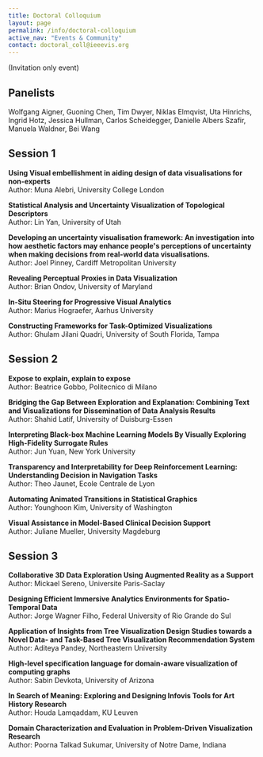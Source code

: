 ```yaml
---
title: Doctoral Colloquium
layout: page
permalink: /info/doctoral-colloquium
active_nav: "Events & Community"
contact: doctoral_coll@ieeevis.org
---
```


(Invitation only event)

## Panelists
Wolfgang Aigner, Guoning Chen, Tim Dwyer, Niklas Elmqvist, Uta Hinrichs, Ingrid Hotz, Jessica Hullman, Carlos Scheidegger, Danielle Albers Szafir, Manuela Waldner, Bei Wang

## Session 1
**Using Visual embellishment in aiding design of data visualisations for non-experts**<br>
Author: Muna Alebri, University College London

**Statistical Analysis and Uncertainty Visualization of Topological Descriptors**<br>
Author: Lin Yan, University of Utah

**Developing an uncertainty visualisation framework: An investigation into how aesthetic factors may enhance people's perceptions of uncertainty when making decisions from real-world data visualisations.**<br>
Author: Joel Pinney, Cardiff Metropolitan University

**Revealing Perceptual Proxies in Data Visualization**<br>
Author: Brian Ondov, University of Maryland

**In-Situ Steering for Progressive Visual Analytics**<br>
Author: Marius Hograefer, Aarhus University

**Constructing Frameworks for Task-Optimized Visualizations**<br>
Author: Ghulam Jilani Quadri, University of South Florida, Tampa

## Session 2
**Expose to explain, explain to expose**<br>
Author: Beatrice Gobbo, Politecnico di Milano

**Bridging the Gap Between Exploration and Explanation: Combining Text and Visualizations for Dissemination of Data Analysis Results**<br>
Author: Shahid Latif, University of Duisburg-Essen

**Interpreting Black-box Machine Learning Models By Visually Exploring High-Fidelity Surrogate Rules**<br>
Author: Jun Yuan, New York University

**Transparency and Interpretability for Deep Reinforcement Learning: Understanding Decision in Navigation Tasks**<br>
Author: Theo Jaunet, Ecole Centrale de Lyon

**Automating Animated Transitions in Statistical Graphics**<br>
Author: Younghoon Kim, University of Washington

**Visual Assistance in Model-Based Clinical Decision Support**<br>
Author: Juliane Mueller, University Magdeburg

## Session 3
**Collaborative 3D Data Exploration Using Augmented Reality as a Support**<br>
Author: Mickael Sereno, Universite Paris-Saclay

**Designing Efficient Immersive Analytics Environments for Spatio-Temporal Data**<br>
Author: Jorge Wagner Filho, Federal University of Rio Grande do Sul

**Application of Insights from Tree Visualization Design Studies towards a Novel Data- and Task-Based Tree Visualization Recommendation System**<br>
Author: Aditeya Pandey, Northeastern University

**High-level specification language for domain-aware visualization of computing graphs**<br>
Author: Sabin Devkota, University of Arizona

**In Search of Meaning: Exploring and Designing Infovis Tools for Art History Research**<br>
Author: Houda Lamqaddam, KU Leuven

**Domain Characterization and Evaluation in Problem-Driven Visualization Research**<br>
Author: Poorna Talkad Sukumar, University of Notre Dame, Indiana
